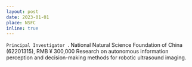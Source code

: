 ```yaml
---
layout: post
date: 2023-01-01
place: NSFC
inline: true
---
```

`Principal Investigator	`.
National Natural Science Foundation of China (62201315), RMB ¥ 300,000
Research on autonomous information perception and decision-making methods for robotic ultrasound imaging.
